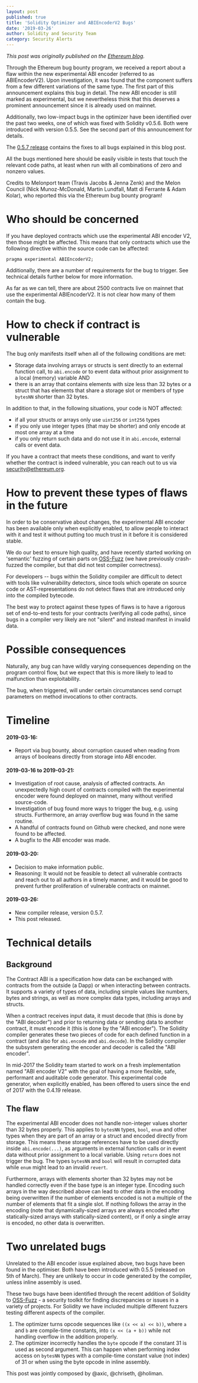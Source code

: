 ```yaml
---
layout: post
published: true
title: 'Solidity Optimizer and ABIEncoderV2 Bugs'
date: '2019-03-26'
author: Solidity and Security Team
category: Security Alerts
---
```

_This post was originally published on the [Ethereum blog](https://blog.ethereum.org/2019/03/26/solidity-optimizer-and-abiencoderv2-bug/)._

Through the Ethereum bug bounty program, we received a report about a flaw within the new experimental ABI encoder (referred to as ABIEncoderV2). Upon investigation, it was found that the component suffers from a few different variations of the same type. The first part of this announcement explains this bug in detail. The new ABI encoder is still marked as experimental, but we nevertheless think that this deserves a prominent announcement since it is already used on mainnet.


Additionally, two low-impact bugs in the optimizer have been identified over the past two weeks, one of which was fixed with Solidity v0.5.6. Both were introduced with version 0.5.5. See the second part of this announcement for details.


The [0.5.7 release](https://github.com/ethereum/solidity/releases/tag/v0.5.7) contains the fixes to all bugs explained in this blog post.


All the bugs mentioned here should be easily visible in tests that touch the relevant code paths, at least when run with all combinations of zero and nonzero values.


Credits to Melonport team (Travis Jacobs & Jenna Zenk) and the Melon Council (Nick Munoz-McDonald, Martin Lundfall, Matt di Ferrante & Adam Kolar), who reported this via the Ethereum bug bounty program!

# Who should be concerned 


If you have deployed contracts which use the experimental ABI encoder V2, then those might be affected. This means that only contracts which use the following directive within the source code can be affected:


    pragma experimental ABIEncoderV2;


Additionally, there are a number of requirements for the bug to trigger. See technical details further below for more information. 


As far as we can tell, there are about 2500 contracts live on mainnet that use the experimental ABIEncoderV2. It is not clear how many of them contain the bug.


# How to check if contract is vulnerable


The bug only manifests itself when all of the following conditions are met:
* Storage data involving arrays or structs is sent directly to an external function call, to ``abi.encode`` or to event data without prior assignment to a local (memory) variable AND
* there is an array that contains elements with size less than 32 bytes or a struct that has elements that share a storage slot or members of type ``bytesNN`` shorter than 32 bytes.

In addition to that, in the following situations, your code is NOT affected:
* if all your structs or arrays only use ``uint256`` or ``int256`` types
* if you only use integer types (that may be shorter) and only encode at most one array at a time
* if you only return such data and do not use it in ``abi.encode``, external calls or event data.


If you have a contract that meets these conditions, and want to verify whether the contract is indeed vulnerable, you can reach out to us via security@ethereum.org.


# How to prevent these types of flaws in the future


In order to be conservative about changes, the experimental ABI encoder has been available only when explicitly enabled, to allow people to interact with it and test it without putting too much trust in it before it is considered stable. 


We do our best to ensure high quality, and have recently started working on 'semantic' fuzzing of certain parts on [OSS-Fuzz](https://github.com/google/oss-fuzz) (we have previously crash-fuzzed the compiler, but that did not test compiler correctness).


For developers -- bugs within the Solidity compiler are difficult to detect with tools like vulnerability detectors, since tools which operate on source code or AST-representations do not detect flaws that are introduced only into the compiled bytecode.


The best way to protect against these types of flaws is to have a rigorous set of end-to-end tests for your contracts (verifying all code paths), since bugs in a compiler very likely are not "silent" and instead manifest in invalid data.


# Possible consequences


Naturally, any bug can have wildly varying consequences depending on the program control flow, but we expect that this is more likely to lead to malfunction than exploitability. 


The bug, when triggered, will under certain circumstances send corrupt parameters on method invocations to other contracts. 


# Timeline


#### 2019-03-16:  
* Report via bug bounty, about corruption caused when reading from arrays of booleans directly from storage into ABI encoder.

#### 2019-03-16 to 2019-03-21:
* Investigation of root cause, analysis of affected contracts. An unexpectedly high count of contracts compiled with the experimental encoder were found deployed on mainnet, many without verified source-code.
* Investigation of bug found more ways to trigger the bug, e.g. using structs. Furthermore, an array overflow bug was found in the same routine.
* A handful of contracts found on Github were checked, and none were found to be affected. 
* A bugfix to the ABI encoder was made.

#### 2019-03-20:
* Decision to make information public.
* Reasoning: It would not be feasible to detect all vulnerable contracts and reach out to all authors in a timely manner, and it would be good to prevent further proliferation of vulnerable contracts on mainnet.

#### 2019-03-26:
* New compiler release, version 0.5.7.
* This post released.


# Technical details




## Background

The Contract ABI is a specification how data can be exchanged with contracts from the outside (a Dapp) or when interacting between contracts. It supports a variety of types of data, including simple values like numbers, bytes and strings, as well as more complex data types, including arrays and structs.


When a contract receives input data, it must decode that (this is done by the "ABI decoder") and prior to returning data or sending data to another contract, it must encode it (this is done by the "ABI encoder"). The Solidity compiler generates these two pieces of code for each defined function in a contract (and also for ``abi.encode`` and ``abi.decode``). In the Solidity compiler the subsystem generating the encoder and decoder is called the "ABI encoder".


In mid-2017 the Solidity team started to work on a fresh implementation named "ABI encoder V2" with the goal of having a more flexible, safe, performant and auditable code generator. This experimental code generator, when explicitly enabled, has been offered to users since the end of 2017 with the 0.4.19 release.


## The flaw


The experimental ABI encoder does not handle non-integer values shorter than 32 bytes properly. This applies to ``bytesNN`` types, ``bool``, ``enum`` and other types when they are part of an array or a struct and encoded directly from storage. This means these storage references have to be used directly inside `abi.encode(...)`, as arguments in external function calls or in event data without prior assignment to a local variable. Using ``return`` does not trigger the bug. The types ``bytesNN`` and ``bool`` will result in corrupted data while ``enum`` might lead to an invalid ``revert``.


Furthermore, arrays with elements shorter than 32 bytes may not be handled correctly even if the base type is an integer type. Encoding such arrays in the way described above can lead to other data in the encoding being overwritten if the number of elements encoded is not a multiple of the number of elements that fit a single slot. If nothing follows the array in the encoding (note that dynamically-sized arrays are always encoded after statically-sized arrays with statically-sized content), or if only a single array is encoded, no other data is overwritten.


# Two unrelated bugs


Unrelated to the ABI encoder issue explained above, two bugs have been found in the optimiser. Both have been introduced with 0.5.5 (released on 5th of March). They are unlikely to occur in code generated by the compiler, unless inline assembly is used.


These two bugs have been identified through the recent addition of Solidity to [OSS-Fuzz](https://github.com/google/oss-fuzz) - a security toolkit for finding discrepancies or issues in a variety of projects. For Solidity we have included multiple different fuzzers testing different aspects of the compiler.


1. The optimizer turns opcode sequences like ``((x << a) << b))``, where ``a`` and ``b`` are compile-time constants, into ``(x << (a + b))`` while not handling overflow in the addition properly.
2. The optimizer incorrectly handles the ``byte`` opcode if the constant 31 is used as second argument. This can happen when performing index access on ``bytesNN`` types with a compile-time constant value (not index) of 31 or when using the byte opcode in inline assembly.


This post was jointly composed by @axic, @chriseth, @holiman.
